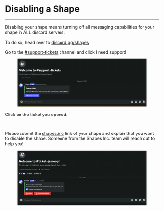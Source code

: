 # Disabling a Shape

***

Disabling your shape means turning off all messaging capabilities for your shape in ALL discord servers. \
\
To do so, head over to [discord.gg/shapes](https://discord.com/invite/shapes)

Go to the [#support-tickets](https://discord.com/channels/781212328749301790/1121072462294155284) channel and click I need support!

<figure><img src="../../.gitbook/assets/image.png" alt=""><figcaption></figcaption></figure>

Click on the ticket you opened.&#x20;

<figure><img src="../../.gitbook/assets/Screenshot 2024-06-12 at 7.24.19 PM (1).png" alt=""><figcaption></figcaption></figure>

Please submit the [shapes.inc](https://shapes.inc/) link of your shape and explain that you want to disable the shape. Someone from the Shapes Inc. team will reach out to help you!

<figure><img src="../../.gitbook/assets/image (1).png" alt=""><figcaption></figcaption></figure>
